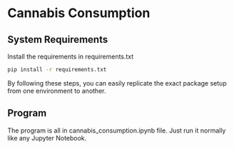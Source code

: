 # Cannabis Consumption

## System Requirements

Install the requirements in requirements.txt

```bash
pip install -r requirements.txt
```

By following these steps, you can easily replicate the exact package setup from one environment to another.

## Program

The program is all in cannabis_consumption.ipynb file.
Just run it normally like any Jupyter Notebook.